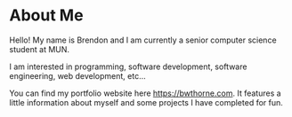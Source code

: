 # About Me

Hello! My name is Brendon and I am currently a senior computer science student at MUN. 

I am interested in programming, software development, software engineering, web development, etc...

You can find my portfolio website here https://bwthorne.com. It features a little information about myself and some projects I have completed for fun.
